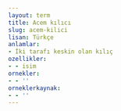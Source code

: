 ```yaml
---
layout: term
title: Acem kılıcı
slug: acem-kilici
lisan: Türkçe
anlamlar:
- İki tarafı keskin olan kılıç
ozellikler:
- - isim
ornekler:
- - ''
orneklerkaynak:
- - ''
---
```

